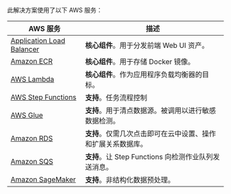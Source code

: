 此解决方案使用了以下 AWS 服务：

| AWS 服务 | 描述 |
| --- | --- |
| [Application Load Balancer](https://aws.amazon.com/alb/) | **核心组件**。用于分发前端 Web UI 资产。 |
| [Amazon ECR](https://aws.amazon.com/ecr/) | **核心组件**。用于存储 Docker 镜像。 |
| [AWS Lambda](https://aws.amazon.com/lambda/) | **核心组件**。作为应用程序负载均衡器的目标。 |
| [AWS Step Functions](https://aws.amazon.com/step-functions/) | **支持**。任务流程控制 |
| [AWS Glue](https://aws.amazon.com/glue/) | **支持**。用于清点数据源。被调用以进行敏感数据检测。 |
| [Amazon RDS](https://aws.amazon.com/rds/) | **支持**。仅需几次点击即可在云中设置、操作和扩展关系数据库。 |
| [Amazon SQS](https://aws.amazon.com/sqs/) | **支持**。让 Step Functions 向检测作业队列发送消息。 |
| [Amazon SageMaker](https://aws.amazon.com/sagemaker/) | **支持**。非结构化数据预处理。 |
